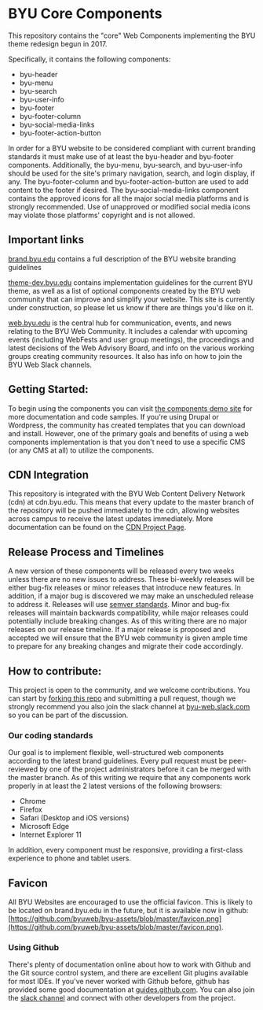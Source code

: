 # BYU Core Components
This repository contains the "core" Web Components implementing the BYU theme redesign begun in 2017.

Specifically, it contains the following components:
* byu-header
* byu-menu
* byu-search
* byu-user-info
* byu-footer
* byu-footer-column
* byu-social-media-links
* byu-footer-action-button

In order for a BYU website to be considered compliant with current branding standards it must make use of at least the byu-header and byu-footer components. Additionally, the byu-menu, byu-search, and byu-user-info should be used for the site's primary navigation, search, and login display, if any. The byu-footer-column and byu-footer-action-button are used to add content to the footer if desired. The byu-social-media-links component contains the approved icons for all the major social media platforms and is strongly recommended. Use of unapproved or modified social media icons may violate those platforms' copyright and is not allowed.

## Important links
[brand.byu.edu](http://brand.byu.edu) contains a full description of the BYU website branding guidelines

[theme-dev.byu.edu](http://theme-dev.byu.edu) contains implementation guidelines for the current BYU theme, as well as a list of optional components created by the BYU web community that can improve and simplify your website. This site is currently under construction, so please let us know if there are things you'd like on it.

[web.byu.edu](http://web.byu.edu) is the central hub for communication, events, and news relating to the BYU Web Community. It includes a calendar with upcoming events (including WebFests and user group meetings), the proceedings and latest decisions of the Web Advisory Board, and info on the various working groups creating community resources. It also has info on how to join the BYU Web Slack channels.

## Getting Started:
To begin using the components you can visit [the components demo site](http://2017-components-demo.cdn.byu.edu/) for more documentation and code samples. If you're using Drupal or Wordpress, the community has created templates that you can download and install. However, one of the primary goals and benefits of using a web components implementation is that you don't need to use a specific CMS (or any CMS at all) to utilize the components.

## CDN Integration
This repository is integrated with the BYU Web Content Delivery Network (cdn) at cdn.byu.edu. This means that every update to the master branch of the repository will be pushed immediately to the cdn, allowing websites across campus to receive the latest updates immediately. More documentation can be found on the [CDN Project Page](https://github.com/byuweb/web-cdn).  

## Release Process and Timelines
A new version of these components will be released every two weeks unless there are no new issues to address. These bi-weekly releases will be either bug-fix releases or minor releases that introduce new features. In addition, if a major bug is discovered we may make an unscheduled release to address it. Releases will use [semver standards](http://semver.org/). Minor and bug-fix releases will maintain backwards compatibility, while major releases could potentially include breaking changes. As of this writing there are no major releases on our release timeline. If a major release is proposed and accepted we will ensure that the BYU web community is given ample time to prepare for any breaking changes and migrate their code accordingly. 

## How to contribute:
This project is open to the community, and we welcome contributions. You can start by [forking this repo](https://help.github.com/articles/fork-a-repo/) and submitting a pull request, though we strongly recommend you also join the slack channel at [byu-web.slack.com](http://byu-web.slack.com) so you can be part of the discussion.

### Our coding standards
Our goal is to implement flexible, well-structured web components according to the latest brand guidelines. Every pull request must be peer-reviewed by one of the project administrators before it can be merged with the master branch. As of this writing we require that any components work properly in at least the 2 latest versions of the following browsers:

* Chrome
* Firefox
* Safari (Desktop and iOS versions)
* Microsoft Edge
* Internet Explorer 11

In addition, every component must be responsive, providing a first-class experience to phone and tablet users.

## Favicon
All BYU Websites are encouraged to use the official favicon. This is likely to be located on brand.byu.edu in the future, but it is available now in github: [https://github.com/byuweb/byu-assets/blob/master/favicon.png](https://github.com/byuweb/byu-assets/blob/master/favicon.png).

### Using Github
There's plenty of documentation online about how to work with Github and the Git source control system, and there are excellent Git plugins available for most IDEs. If you've never worked with Github before, github has provided some good documentation at [guides.github.com](http://guides.github.com). You can also join the [slack channel](http://byu-web.slack.com) and connect with other developers from the project.
